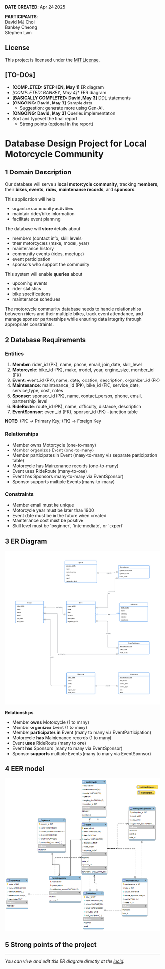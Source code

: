 **DATE CREATED**: Apr 24 2025      

**PARTICIPANTS**:<br>
David MJ Choi<br>
Bankey Cheong<br>
Stephen Lam

## License
This project is licensed under the [MIT License](https://mit-license.org).

## **[TO-DOs]**
* **[COMPLETED: STEPHEN, May 1]** ER diagram
* *[COMPLETED: BANKEY, May 4]** EER diagram
* **[BASICALLY COMPLETED: David, May 3]** DDL statements
* **[ONGOING: David, May 3]** Sample data
    * Suggestion: generate more using Gen-AI.
* **[ONGOING: David, May 3]** Queries implementation
* Sort and typeset the final report
    * Strong points (optional in the report)

# Database Design Project for Local Motorcycle Community

## 1 Domain Description

Our database will serve a **local motorcycle community**, tracking **members**, their **bikes**, **events**, **rides**, **maintenance records**, and **sponsors**.

This application will help 
* organize community activities
* maintain rider/bike information
* facilitate event planning 
  

The database will **store** details about 
* members (contact info, skill levels)
* their motorcycles (make, model, year)
* maintenance history
* community events (rides, meetups)
* event participation
* sponsors who support the community

This system will enable **queries** about 
* upcoming events
* rider statistics
* bike specifications
* maintenance schedules 

The motorcycle community database needs to handle relationships between riders and their multiple bikes, track event attendance, and manage sponsor partnerships while ensuring data integrity through appropriate constraints.

## 2 Database Requirements
### Entities
1. **Member**: rider_id (PK), name, phone, email, join_date, skill_level
2. **Motorcycle**: bike_id (PK), make, model, year, engine_size, member_id (FK)
3. **Event**: event_id (PK), name, date, location, description, organizer_id (FK)
4. **Maintenance**: maintenance_id (PK), bike_id (FK), service_date, service_type, cost, notes
5. **Sponsor**: sponsor_id (PK), name, contact_person, phone, email, partnership_level
6. **RideRoute**: route_id (PK), name, difficulty, distance, description
7. **EventSponsor**: event_id (FK), sponsor_id (FK) - junction table

**NOTE:** (PK) -> Primary Key; (FK) -> Foreign Key

### Relationships
- Member owns Motorcycle (one-to-many)
- Member organizes Event (one-to-many)
- Member participates in Event (many-to-many via separate participation table)
- Motorcycle has Maintenance records (one-to-many)
- Event uses RideRoute (many-to-one)
- Event has Sponsors (many-to-many via EventSponsor)
- Sponsor supports multiple Events (many-to-many)

### Constraints
- Member email must be unique
- Motorcycle year must be later than 1900
- Event date must be in the future when created
- Maintenance cost must be positive
- Skill level must be 'beginner', 'intermediate', or 'expert'





## 3 ER Diagram



![ER_diagram](./ER_diagram.png)



**Relationships**

- Member **owns** Motorcycle (1 to many)
- Member **organizes** Event (1 to many)
- Member **participates in** Event (many to many via EventParticipation)
- Motorcycle **has** Maintenance records (1 to many)
- Event **uses** RideRoute (many to one)
- Event **has** Sponsors (many to many via EventSponsor)
- Sponsor **supports** multiple Events (many to many via EventSponsor)

## 4 EER model


![ER_diagram](./EER_diagram.png)


## 5 Strong points of the project



-- --

*You can view and edit this ER diagram directly at the [lucid](https://lucid.app/lucidchart/6688c01e-cea6-4ec4-8315-8dac2a079742/edit?viewport_loc=-648%2C849%2C3332%2C1374%2C0_0&invitationId=inv_cd8cc2fc-ff14-42d8-a774-647c008aabea).*
